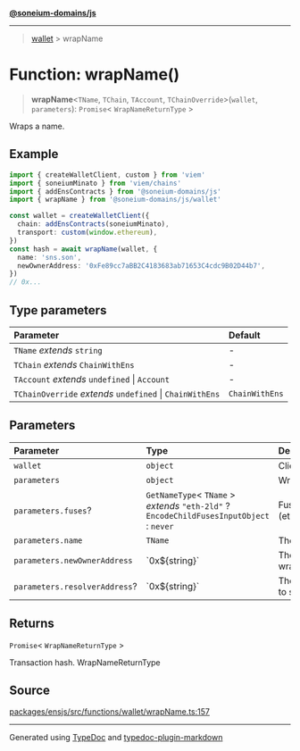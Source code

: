 [**@soneium-domains/js**](../README.md)

---

> [wallet](README.md) > wrapName

# Function: wrapName()

> **wrapName**\<`TName`, `TChain`, `TAccount`, `TChainOverride`\>(`wallet`, `parameters`): `Promise`\< `WrapNameReturnType` \>

Wraps a name.

## Example

```ts
import { createWalletClient, custom } from 'viem'
import { soneiumMinato } from 'viem/chains'
import { addEnsContracts } from '@soneium-domains/js'
import { wrapName } from '@soneium-domains/js/wallet'

const wallet = createWalletClient({
  chain: addEnsContracts(soneiumMinato),
  transport: custom(window.ethereum),
})
const hash = await wrapName(wallet, {
  name: 'sns.son',
  newOwnerAddress: '0xFe89cc7aBB2C4183683ab71653C4cdc9B02D44b7',
})
// 0x...
```

## Type parameters

| Parameter                                                | Default        |
| :------------------------------------------------------- | :------------- |
| `TName` _extends_ `string`                               | -              |
| `TChain` _extends_ `ChainWithEns`                        | -              |
| `TAccount` _extends_ `undefined` \| `Account`            | -              |
| `TChainOverride` _extends_ `undefined` \| `ChainWithEns` | `ChainWithEns` |

## Parameters

| Parameter                     | Type                                                                                       | Description                         |
| :---------------------------- | :----------------------------------------------------------------------------------------- | :---------------------------------- |
| `wallet`                      | `object`                                                                                   | ClientWithAccount                   |
| `parameters`                  | `object`                                                                                   | WrapNameParameters                  |
| `parameters.fuses`?           | `GetNameType`\< `TName` \> _extends_ `"eth-2ld"` ? `EncodeChildFusesInputObject` : `never` | Fuses to set on wrap (eth-2ld only) |
| `parameters.name`             | `TName`                                                                                    | The name to wrap                    |
| `parameters.newOwnerAddress`  | \`0x$\{string}\`                                                                           | The recipient of the wrapped name   |
| `parameters.resolverAddress`? | \`0x$\{string}\`                                                                           | The resolver address to set on wrap |

## Returns

`Promise`\< `WrapNameReturnType` \>

Transaction hash. WrapNameReturnType

## Source

[packages/ensjs/src/functions/wallet/wrapName.ts:157](https://github.com/ensdomains/ensjs-v3/blob/1b90b888/packages/ensjs/src/functions/wallet/wrapName.ts#L157)

---

Generated using [TypeDoc](https://typedoc.org/) and [typedoc-plugin-markdown](https://www.npmjs.com/package/typedoc-plugin-markdown)
